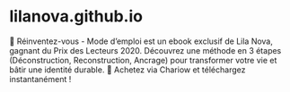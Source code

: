 # lilanova.github.io
🚀 Réinventez-vous - Mode d’emploi est un ebook exclusif de Lila Nova, gagnant du Prix des Lecteurs 2020. Découvrez une méthode en 3 étapes (Déconstruction, Reconstruction, Ancrage) pour transformer votre vie et bâtir une identité durable. 🌟 Achetez via Chariow et téléchargez instantanément !
